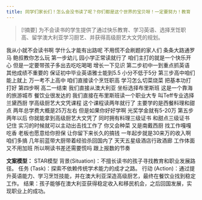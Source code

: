 ```yaml
---
title: 同学们家长们！怎么会没书读了呢？你们都是这个世界的宝贝呀！一定要努力！教育 
---
```

 > [!摘要]
为不会读书的学生提供了通过快乐教育、学习英语、选择烹饪职高、留学澳大利亚学习厨艺、并获得高级厨艺大文凭的规划。

我从小就不会读书啊
学什么才能有出路呢
不用慌不会刷题的家人们
条条大路通罗马
鲍叔教你怎么玩
第一步幼儿
园小学正常读就行了
咱们主打的就是一个快乐开心
但是一定要带孩子多出去吃吃喝喝
增长一下见识
第二步初中一到重点抓英语
其他成绩不重要的
保证初中毕业英语雅士能到5.5
小分不低于5分
第三步高中咱们能上就上
万一考不上高中
咱们直接读个烹饪职高
学习怎么切菜烧菜
把基本功打打好
第四步啊
高二一结束
我们直接从澳大利亚
坐标选择布里斯班
这是一个靠海的旅游城市
餐饮业很发达的
我们直接在布里斯班读一个职业大专
叫Teff专业选择兰黛西厨
学高级厨艺大文凭课程
这个课程读两年就行了
主要学的是西餐料理和甜点
两年总学费大概是25万左右
但是如果你好好学啊
光奖学金就有5-20万
第五步两年以后
你就能拿到高级厨艺大文凭了
同时拥有料理三级证书
和甜点三级证书
记住
实习的时候就可以主动出击找工作了
你又会种菜
又是南戴西厨
找工作嘎嘎吃香
老板也愿意给你担保
让你留下来长久的搞钱
一年起步就是30来万的收入啊
咱们多搞
几年前蓝带大厨带着经验杀回国内了
天天五星级酒店行政酒廊
工作体面又不用加班
所以啊读书差还需要慌吗
跟上报数的节奏

**文案模型：**
STAR模型
背景(Situation)：不擅长读书的孩子寻找教育和职业发展路径。
任务 (Task)：探索不依赖传统学术能力的成才之路。
行动 (Action)：通过提升英语能力、学习烹饪技能，并在澳大利亚深造高级厨艺，最终在餐饮业找到稳定工作。
结果：孩子能够在澳大利亚获得稳定收入和移民机会，之后回国发展，实现职业上的成功。

